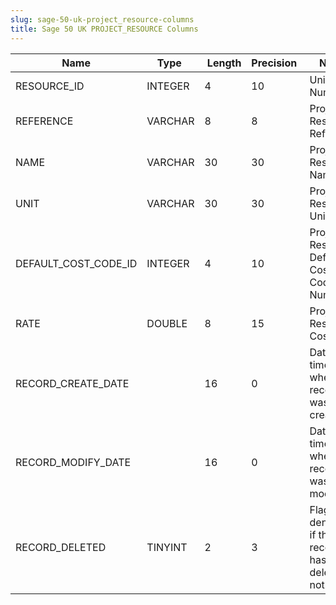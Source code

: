 ```yaml
---
slug: sage-50-uk-project_resource-columns
title: Sage 50 UK PROJECT_RESOURCE Columns
---
```

| Name | Type  |  Length | Precision  |  Notes  | Example |
| --- | --- | --- | --- | --- | --- |
| RESOURCE_ID | INTEGER | 4 | 10 | Unique ID Number | 1 |
| REFERENCE | VARCHAR | 8 | 8 | Project Resource Reference | 001 |
| NAME | VARCHAR | 30 | 30 | Project Resource Name | George |
| UNIT | VARCHAR | 30 | 30 | Project Resource Unit | Hour |
| DEFAULT_COST_CODE_ID | INTEGER | 4 | 10 | Project Resource Default Cost Code Number | 0 |
| RATE | DOUBLE | 8 | 15 | Project Resource Cost Rate | 20 |
| RECORD_CREATE_DATE |  | 16 | 0 | Date and time when the record was created. | 27/04/2010 17:16:58 |
| RECORD_MODIFY_DATE |  | 16 | 0 | Date and time when the record was modified. | 04/08/2017 14:18:53 |
| RECORD_DELETED | TINYINT | 2 | 3 | Flag denoting if the record has been deleted or not. | 0 |
